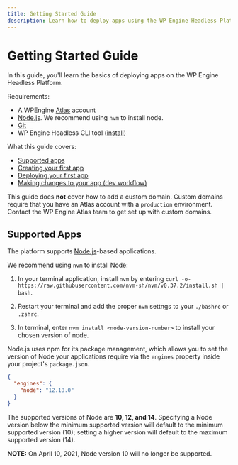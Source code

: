 ```yaml
---
title: Getting Started Guide
description: Learn how to deploy apps using the WP Engine Headless Platform, Atlas.
---
```



# Getting Started Guide

In this guide, you'll learn the basics of deploying apps on the WP Engine Headless Platform.

Requirements:


- A WPEngine [Atlas](https://wpengine.com/atlas) account
- [Node.js](https://nodejs.org/en/download/). We recommend using `nvm` to install node.
- [Git](https://git-scm.com/downloads)
- WP Engine Headless CLI tool ([install](/guides#install-the-atlas-cli))

What this guide covers:

- [Supported apps](#supported-apps)
- [Creating your first app](/guides/getting-started/create-app)
- [Deploying your first app](/guides/getting-started/deploy-app)
- [Making changes to your app (dev workflow)](/guides/getting-started/workflow)

This guide does **not** cover how to add a custom domain. Custom domains require that you have an Atlas account with a `production` environment. Contact the WP Engine Atlas team to get set up with custom domains.

## Supported Apps

The platform supports [Node.js](https://nodejs.org/)-based applications.

We recommend using `nvm` to install Node:

1. In your terminal application, install `nvm` by entering `curl -o- https://raw.githubusercontent.com/nvm-sh/nvm/v0.37.2/install.sh | bash`.

2. Restart your terminal and add the proper `nvm` settngs to your `./bashrc` or `.zshrc`.

3. In terminal, enter `nvm install <node-version-number>` to install your chosen version of node.

Node.js uses npm for its package management, which allows you to set the version of Node your applications require via the `engines` property inside your project's `package.json`.

```json
{
  "engines": {
    "node": "12.18.0"
  }
}
```

The supported versions of Node are **10, 12, and 14**. Specifying a Node version below the minimum supported version will default to the minimum supported version (10); setting a higher version will default to the maximum supported version (14). 

**NOTE:** On April 10, 2021, Node version 10 will no longer be supported.
